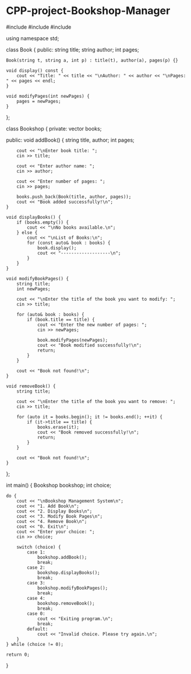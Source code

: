 # CPP-project-Bookshop-Manager
#include <iostream>
#include <vector>
#include <string>

using namespace std;

class Book {
public:
    string title;
    string author;
    int pages;

    Book(string t, string a, int p) : title(t), author(a), pages(p) {}

    void display() const {
        cout << "Title: " << title << "\nAuthor: " << author << "\nPages: " << pages << endl;
    }

    void modifyPages(int newPages) {
        pages = newPages;
    }
};

class Bookshop {
private:
    vector<Book> books;

public:
    void addBook() {
        string title, author;
        int pages;

        cout << "\nEnter book title: ";
        cin >> title;

        cout << "Enter author name: ";
        cin >> author;

        cout << "Enter number of pages: ";
        cin >> pages;

        books.push_back(Book(title, author, pages));
        cout << "Book added successfully!\n";
    }

    void displayBooks() {
        if (books.empty()) {
            cout << "\nNo books available.\n";
        } else {
            cout << "\nList of Books:\n";
            for (const auto& book : books) {
                book.display();
                cout << "-------------------\n";
            }
        }
    }

    void modifyBookPages() {
        string title;
        int newPages;

        cout << "\nEnter the title of the book you want to modify: ";
        cin >> title;

        for (auto& book : books) {
            if (book.title == title) {
                cout << "Enter the new number of pages: ";
                cin >> newPages;

                book.modifyPages(newPages);
                cout << "Book modified successfully!\n";
                return;
            }
        }

        cout << "Book not found!\n";
    }

    void removeBook() {
        string title;

        cout << "\nEnter the title of the book you want to remove: ";
        cin >> title;

        for (auto it = books.begin(); it != books.end(); ++it) {
            if (it->title == title) {
                books.erase(it);
                cout << "Book removed successfully!\n";
                return;
            }
        }

        cout << "Book not found!\n";
    }
};

int main() {
    Bookshop bookshop;
    int choice;

    do {
        cout << "\nBookshop Management System\n";
        cout << "1. Add Book\n";
        cout << "2. Display Books\n";
        cout << "3. Modify Book Pages\n";
        cout << "4. Remove Book\n";
        cout << "0. Exit\n";
        cout << "Enter your choice: ";
        cin >> choice;

        switch (choice) {
            case 1:
                bookshop.addBook();
                break;
            case 2:
                bookshop.displayBooks();
                break;
            case 3:
                bookshop.modifyBookPages();
                break;
            case 4:
                bookshop.removeBook();
                break;
            case 0:
                cout << "Exiting program.\n";
                break;
            default:
                cout << "Invalid choice. Please try again.\n";
        }
    } while (choice != 0);

    return 0;
}
